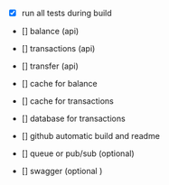 * [x] run all tests during build 

* [] balance (api)
* [] transactions (api)
* [] transfer (api)


* [] cache for balance
* [] cache for transactions
* [] database for transactions

* [] github automatic build and readme
* [] queue or pub/sub (optional)
* [] swagger (optional )